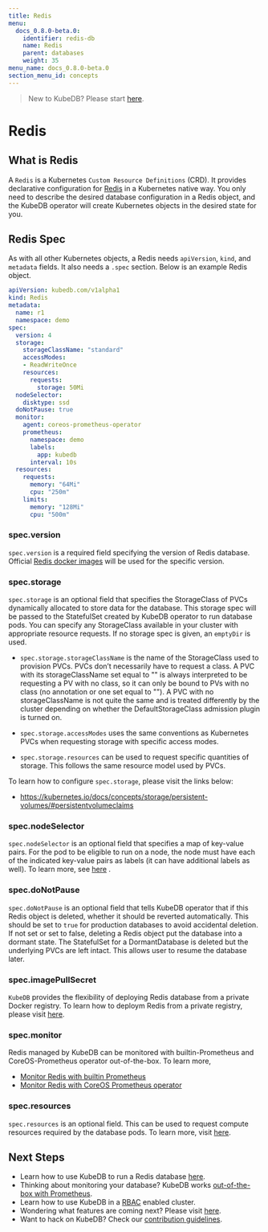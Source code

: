 ```yaml
---
title: Redis
menu:
  docs_0.8.0-beta.0:
    identifier: redis-db
    name: Redis
    parent: databases
    weight: 35
menu_name: docs_0.8.0-beta.0
section_menu_id: concepts
---
```


> New to KubeDB? Please start [here](/docs/guides/README.md).

# Redis

## What is Redis

A `Redis` is a Kubernetes `Custom Resource Definitions` (CRD). It provides declarative configuration for [Redis](https://redis.io/) in a Kubernetes native way. You only need to describe the desired database configuration in a Redis object, and the KubeDB operator will create Kubernetes objects in the desired state for you.

## Redis Spec

As with all other Kubernetes objects, a Redis needs `apiVersion`, `kind`, and `metadata` fields. It also needs a `.spec` section. Below is an example Redis object.

```yaml
apiVersion: kubedb.com/v1alpha1
kind: Redis
metadata:
  name: r1
  namespace: demo
spec:
  version: 4
  storage:
    storageClassName: "standard"
    accessModes:
    - ReadWriteOnce
    resources:
      requests:
        storage: 50Mi
  nodeSelector:
    disktype: ssd
  doNotPause: true
  monitor:
    agent: coreos-prometheus-operator
    prometheus:
      namespace: demo
      labels:
        app: kubedb
      interval: 10s
  resources:
    requests:
      memory: "64Mi"
      cpu: "250m"
    limits:
      memory: "128Mi"
      cpu: "500m"
```

### spec.version

`spec.version` is a required field specifying the version of Redis database. Official [Redis docker images](https://hub.docker.com/r/library/redis/tags/) will be used for the specific version.

### spec.storage

`spec.storage` is an optional field that specifies the StorageClass of PVCs dynamically allocated to store data for the database. This storage spec will be passed to the StatefulSet created by KubeDB operator to run database pods. You can specify any StorageClass available in your cluster with appropriate resource requests. If no storage spec is given, an `emptyDir` is used.

- `spec.storage.storageClassName` is the name of the StorageClass used to provision PVCs. PVCs don’t necessarily have to request a class. A PVC with its storageClassName set equal to "" is always interpreted to be requesting a PV with no class, so it can only be bound to PVs with no class (no annotation or one set equal to ""). A PVC with no storageClassName is not quite the same and is treated differently by the cluster depending on whether the DefaultStorageClass admission plugin is turned on.

- `spec.storage.accessModes` uses the same conventions as Kubernetes PVCs when requesting storage with specific access modes.

- `spec.storage.resources` can be used to request specific quantities of storage. This follows the same resource model used by PVCs.

To learn how to configure `spec.storage`, please visit the links below:

- https://kubernetes.io/docs/concepts/storage/persistent-volumes/#persistentvolumeclaims

### spec.nodeSelector

`spec.nodeSelector` is an optional field that specifies a map of key-value pairs. For the pod to be eligible to run on a node, the node must have each of the indicated key-value pairs as labels (it can have additional labels as well). To learn more, see [here](https://kubernetes.io/docs/concepts/configuration/assign-pod-node/#nodeselector) .

### spec.doNotPause

`spec.doNotPause` is an optional field that tells KubeDB operator that if this Redis object is deleted, whether it should be reverted automatically. This should be set to `true` for production databases to avoid accidental deletion. If not set or set to false, deleting a Redis object put the database into a dormant state. The StatefulSet for a DormantDatabase is deleted but the underlying PVCs are left intact. This allows user to resume the database later.

### spec.imagePullSecret

`KubeDB` provides the flexibility of deploying Redis database from a private Docker registry. To learn how to deploym Redis from a private registry, please visit [here](/docs/guides/redis/private-registry/using-private-registry.md).

### spec.monitor

Redis managed by KubeDB can be monitored with builtin-Prometheus and CoreOS-Prometheus operator out-of-the-box. To learn more,

- [Monitor Redis with builtin Prometheus](/docs/guides/redis/monitoring/using-builtin-prometheus.md)
- [Monitor Redis with CoreOS Prometheus operator](/docs/guides/redis/monitoring/using-coreos-prometheus-operator.md)

### spec.resources

`spec.resources` is an optional field. This can be used to request compute resources required by the database pods. To learn more, visit [here](http://kubernetes.io/docs/user-guide/compute-resources/).

## Next Steps

- Learn how to use KubeDB to run a Redis database [here](/docs/guides/redis/README.md).
- Thinking about monitoring your database? KubeDB works [out-of-the-box with Prometheus](/docs/guides/monitoring.md).
- Learn how to use KubeDB in a [RBAC](/docs/guides/rbac.md) enabled cluster.
- Wondering what features are coming next? Please visit [here](/docs/roadmap.md).
- Want to hack on KubeDB? Check our [contribution guidelines](/docs/CONTRIBUTING.md).
